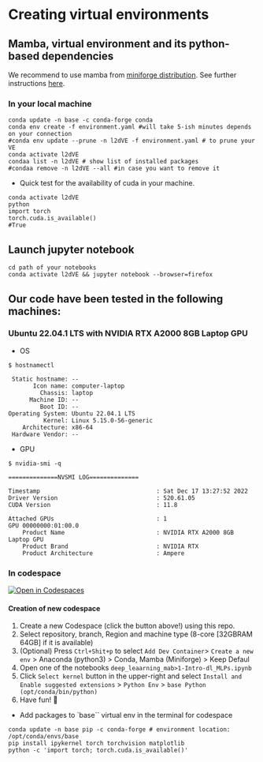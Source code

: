 # Creating virtual environments

## Mamba, virtual environment and its python-based dependencies 
We recommend to use mamba from [miniforge distribution](https://github.com/conda-forge/miniforge). 
See further instructions [here](https://mamba.readthedocs.io/en/latest/installation/mamba-installation.html).

### In your local machine 
``` 
conda update -n base -c conda-forge conda
conda env create -f environment.yaml #will take 5-ish minutes depends on your connection
#conda env update --prune -n l2dVE -f environment.yaml # to prune your VE
conda activate l2dVE
condaa list -n l2dVE # show list of installed packages
#condaa remove -n l2dVE --all #in case you want to remove it
```

* Quick test for the availability of cuda in your machine.
```
conda activate l2dVE
python 
import torch
torch.cuda.is_available()
#True
```

## Launch jupyter notebook
``` 
cd path of your notebooks
conda activate l2dVE && jupyter notebook --browser=firefox
```

## Our code have been tested in the following machines:

### Ubuntu 22.04.1 LTS with NVIDIA RTX A2000 8GB Laptop GPU
* OS
```
$ hostnamectl

 Static hostname: --
       Icon name: computer-laptop
         Chassis: laptop
      Machine ID: --
         Boot ID: --
Operating System: Ubuntu 22.04.1 LTS              
          Kernel: Linux 5.15.0-56-generic
    Architecture: x86-64
 Hardware Vendor: --

```

* GPU
```
$ nvidia-smi -q

==============NVSMI LOG==============

Timestamp                                 : Sat Dec 17 13:27:52 2022
Driver Version                            : 520.61.05
CUDA Version                              : 11.8

Attached GPUs                             : 1
GPU 00000000:01:00.0
    Product Name                          : NVIDIA RTX A2000 8GB Laptop GPU
    Product Brand                         : NVIDIA RTX
    Product Architecture                  : Ampere

```


### In codespace 
[![Open in Codespaces](https://github.com/codespaces/badge.svg)](https://codespaces.new?repo=LearnToDiscover/Case_Studies_L2D)


#### Creation of new codespace 
1. Create a new  Codespace (click the button above!) using this repo. 
2. Select repository, branch, Region and machine type (8-core [32GBRAM 64GB] if it is available)
3. (Optional) Press `Ctrl+Shit+p` to select `Add Dev Container`> `Create a new env` > Anaconda (python3) > Conda, Mamba (Miniforge) > Keep Defaul
4. Open one of the notebooks `deep_leaarning_mab>1-Intro-dl_MLPs.ipynb`
5. Click `Select kernel` button in the upper-right and select `Install and Enable suggested extensions` > `Python Env` > `base Python (opt/conda/bin/python)`
6. Have fun! 🚀

* Add packages to `base`` virtual env in the terminal for codespace
```
conda update -n base pip -c conda-forge # environment location: /opt/conda/envs/base
pip install ipykernel torch torchvision matplotlib
python -c 'import torch; torch.cuda.is_available()'
```


